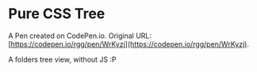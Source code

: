 # Pure CSS Tree

A Pen created on CodePen.io. Original URL: [https://codepen.io/rgg/pen/WrKyzj](https://codepen.io/rgg/pen/WrKyzj).

A folders tree view, without JS :P
